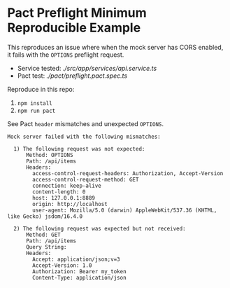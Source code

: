 # Pact Preflight Minimum Reproducible Example

This reproduces an issue where when the mock server has CORS enabled, it fails with the `OPTIONS` preflight request.

- Service tested: _./src/app/services/api.service.ts_
- Pact test: _./pact/preflight.pact.spec.ts_

Reproduce in this repo:

1. `npm install`
2. `npm run pact`

See Pact `header` mismatches and unexpected `OPTIONS`.

```
Mock server failed with the following mismatches:

  1) The following request was not expected:
      Method: OPTIONS
      Path: /api/items
      Headers:
        access-control-request-headers: Authorization, Accept-Version
        access-control-request-method: GET
        connection: keep-alive
        content-length: 0
        host: 127.0.0.1:8889
        origin: http://localhost
        user-agent: Mozilla/5.0 (darwin) AppleWebKit/537.36 (KHTML, like Gecko) jsdom/16.4.0

  2) The following request was expected but not received:
      Method: GET
      Path: /api/items
      Query String:
      Headers:
        Accept: application/json;v=3
        Accept-Version: 1.0
        Authorization: Bearer my_token
        Content-Type: application/json
```

